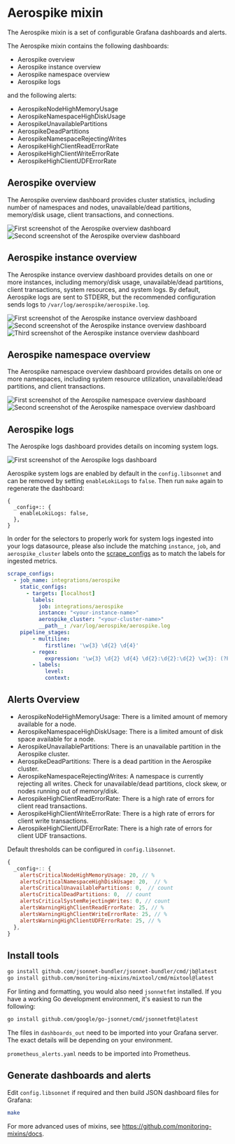# Aerospike mixin

The Aerospike mixin is a set of configurable Grafana dashboards and alerts.

The Aerospike mixin contains the following dashboards:

- Aerospike overview
- Aerospike instance overview
- Aerospike namespace overview
- Aerospike logs

and the following alerts:

- AerospikeNodeHighMemoryUsage
- AerospikeNamespaceHighDiskUsage
- AerospikeUnavailablePartitions
- AerospikeDeadPartitions
- AerospikeNamespaceRejectingWrites
- AerospikeHighClientReadErrorRate
- AerospikeHighClientWriteErrorRate
- AerospikeHighClientUDFErrorRate

## Aerospike overview

The Aerospike overview dashboard provides cluster statistics, including number of namespaces and nodes, unavailable/dead partitions, memory/disk usage, client transactions, and connections. 

![First screenshot of the Aerospike overview dashboard](https://storage.googleapis.com/grafanalabs-integration-assets/aerospike/screenshots/aerospike_overview_1.png)
![Second screenshot of the Aerospike overview dashboard](https://storage.googleapis.com/grafanalabs-integration-assets/aerospike/screenshots/aerospike_overview_2.png)

## Aerospike instance overview

The Aerospike instance overview dashboard provides details on one or more instances, including memory/disk usage, unavailable/dead partitions, client transactions, system resources, and system logs. By default, Aerospike logs are sent to STDERR, but the recommended configuration sends logs to `/var/log/aerospike/aerospike.log`.

![First screenshot of the Aerospike instance overview dashboard](https://storage.googleapis.com/grafanalabs-integration-assets/aerospike/screenshots/aerospike_instance_overview_1.png)
![Second screenshot of the Aerospike instance overview dashboard](https://storage.googleapis.com/grafanalabs-integration-assets/aerospike/screenshots/aerospike_instance_overview_2.png)
![Third screenshot of the Aerospike instance overview dashboard](https://storage.googleapis.com/grafanalabs-integration-assets/aerospike/screenshots/aerospike_instance_overview_3.png)

## Aerospike namespace overview

The Aerospike namespace overview dashboard provides details on one or more namespaces, including system resource utilization, unavailable/dead partitions, and client transactions.

![First screenshot of the Aerospike namespace overview dashboard](https://storage.googleapis.com/grafanalabs-integration-assets/aerospike/screenshots/aerospike_namespace_overview_1.png)
![Second screenshot of the Aerospike namespace overview dashboard](https://storage.googleapis.com/grafanalabs-integration-assets/aerospike/screenshots/aerospike_namespace_overview_2.png)

## Aerospike logs

The Aerospike logs dashboard provides details on incoming system logs.

![First screenshot of the Aerospike logs dashboard](https://storage.googleapis.com/grafanalabs-integration-assets/aerospike/screenshots/aerospike_logs_1.png)

Aerospike system logs are enabled by default in the `config.libsonnet` and can be removed by setting `enableLokiLogs` to `false`. Then run `make` again to regenerate the dashboard:

```
{
  _config+:: {
    enableLokiLogs: false,
  },
}
```

In order for the selectors to properly work for system logs ingested into your logs datasource, please also include the matching `instance`, `job`, and `aerospike_cluster` labels onto the [scrape_configs](https://grafana.com/docs/loki/latest/clients/promtail/configuration/#scrape_configs) as to match the labels for ingested metrics.

```yaml
scrape_configs:
  - job_name: integrations/aerospike
    static_configs:
      - targets: [localhost]
        labels:
          job: integrations/aerospike
          instance: "<your-instance-name>"
          aerospike_cluster: "<your-cluster-name>"
          __path__: /var/log/aerospike/aerospike.log
    pipeline_stages:
        - multiline:
            firstline: '\w{3} \d{2} \d{4}'
        - regex:
            expression: '\w{3} \d{2} \d{4} \d{2}:\d{2}:\d{2} \w{3}: (?P<level>\w+) \((?P<context>\w+)\): (?P<trace>\(\S+\))\s+(?P<message>(?s:.*))$'
        - labels:
            level:
            context:
```

## Alerts Overview

- AerospikeNodeHighMemoryUsage: There is a limited amount of memory available for a node.
- AerospikeNamespaceHighDiskUsage: There is a limited amount of disk space available for a node.
- AerospikeUnavailablePartitions: There is an unavailable partition in the Aerospike cluster.
- AerospikeDeadPartitions: There is a dead partition in the Aerospike cluster.
- AerospikeNamespaceRejectingWrites: A namespace is currently rejecting all writes. Check for unavailable/dead partitions, clock skew, or nodes running out of memory/disk.
- AerospikeHighClientReadErrorRate: There is a high rate of errors for client read transactions.
- AerospikeHighClientWriteErrorRate: There is a high rate of errors for client write transactions.
- AerospikeHighClientUDFErrorRate: There is a high rate of errors for client UDF transactions.

Default thresholds can be configured in `config.libsonnet`.

```js
{
  _config+:: {
    alertsCriticalNodeHighMemoryUsage: 20, // %
    alertsCriticalNamespaceHighDiskUsage: 20,  // %
    alertsCriticalUnavailablePartitions: 0,  // count
    alertsCriticalDeadPartitions: 0,  // count
    alertsCriticalSystemRejectingWrites: 0, // count
    alertsWarningHighClientReadErrorRate: 25, // %
    alertsWarningHighClientWriteErrorRate: 25, // %
    alertsWarningHighClientUDFErrorRate: 25, // %
  },
}
```

## Install tools

```bash
go install github.com/jsonnet-bundler/jsonnet-bundler/cmd/jb@latest
go install github.com/monitoring-mixins/mixtool/cmd/mixtool@latest
```

For linting and formatting, you would also need `jsonnetfmt` installed. If you
have a working Go development environment, it's easiest to run the following:

```bash
go install github.com/google/go-jsonnet/cmd/jsonnetfmt@latest
```

The files in `dashboards_out` need to be imported
into your Grafana server. The exact details will be depending on your environment.

`prometheus_alerts.yaml` needs to be imported into Prometheus.

## Generate dashboards and alerts

Edit `config.libsonnet` if required and then build JSON dashboard files for Grafana:

```bash
make
```

For more advanced uses of mixins, see
https://github.com/monitoring-mixins/docs.
